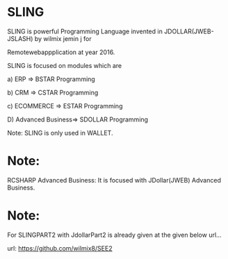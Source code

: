  SLING
========
SLING    is powerful  Programming Language invented    in JDOLLAR(JWEB-JSLASH)   by  wilmix jemin  j for  

Remotewebappplication at  year  2016.





SLING   is  focused   on modules  which  are


a)  ERP  => BSTAR Programming

b)  CRM => CSTAR Programming

c) ECOMMERCE => ESTAR Programming

D)  Advanced Business=> SDOLLAR Programming


 Note:  SLING  is   only  used  in WALLET.

Note:
=====

RCSHARP Advanced Business: It is focused with JDollar(JWEB) Advanced Business.

Note:
======

For  SLINGPART2  with   JdollarPart2   is  already   given  at  the  given  below url...

url: https://github.com/wilmix8/SEE2

